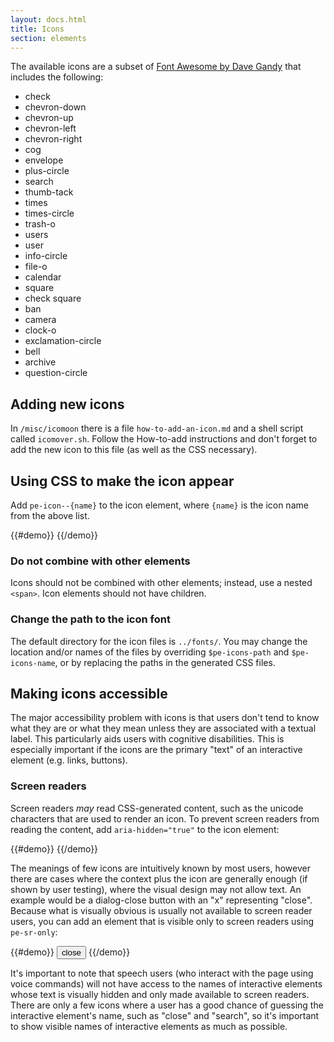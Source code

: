 ```yaml
---
layout: docs.html
title: Icons
section: elements
---
```


The available icons are a subset of [Font Awesome by Dave Gandy](http://fontawesome.io) that includes the following:

<ul class="d-icon-list">
  <li><i class="pe-icon--check"></i> check</li>
  <li><i class="pe-icon--chevron-down"></i> chevron-down</li>
  <li><i class="pe-icon--chevron-up"></i> chevron-up</li>
  <li><i class="pe-icon--chevron-left"></i> chevron-left</li>
  <li><i class="pe-icon--chevron-right"></i> chevron-right</li>
  <li><i class="pe-icon--cog"></i> cog</li>
  <li><i class="pe-icon--envelope"></i> envelope</li>
  <li><i class="pe-icon--plus-circle"></i> plus-circle</li>
  <li><i class="pe-icon--search"></i> search</li>
  <li><i class="pe-icon--thumb-tack"></i> thumb-tack</li>
  <li><i class="pe-icon--times"></i> times</li>
  <li><i class="pe-icon--times-circle"></i> times-circle</li>
  <li><i class="pe-icon--trash-o"></i> trash-o</li>
  <li><i class="pe-icon--users"></i> users</li>
  <li><i class="pe-icon--user"></i> user</li>
  <li><i class="pe-icon--info-circle"></i> info-circle</li>
  <li><i class="pe-icon--file-o"></i> file-o</li>
  <li><i class="pe-icon--calendar"></i> calendar</li>
  <li><i class="pe-icon--square-o"></i> square</li>
  <li><i class="pe-icon--check-square-o"></i> check square</li>
  <li><i class="pe-icon--ban"></i> ban</li>
  <li><i class="pe-icon--camera"></i> camera</li>
  <li><i class="pe-icon--clock-o"></i> clock-o</li>
  <li><i class="pe-icon--exclamation-circle"></i> exclamation-circle</li>
  <li><i class="pe-icon--bell"></i> bell</li>
  <li><i class="pe-icon--archive"></i> archive</li>
  <li><i class="pe-icon--question-circle"></i> question-circle</li>
</ul>

## Adding new icons

In `/misc/icomoon` there is a file `how-to-add-an-icon.md` and a shell script called `icomover.sh`. Follow the How-to-add instructions and don't forget to add the new icon to this file (as well as the CSS necessary).

## Using CSS to make the icon appear

Add `pe-icon--{name}` to the icon element, where `{name}` is the icon name from the above list.

{{#demo}}
<span class="pe-icon--check"></span>
{{/demo}}

<aside>
  <h3 class="pe-title">Do not combine with other elements</h3>
  <p>Icons should not be combined with other elements; instead, use a nested <code>&lt;span&gt;</code>. Icon elements should not have children.</p>
</aside>

<aside>
  <h3 class="pe-title">Change the path to the icon font</h3>
  <p>The default directory for the icon files is <code>../fonts/</code>. You may change the location and/or names of the files by overriding <code>$pe-icons-path</code> and <code>$pe-icons-name</code>, or by replacing the paths in the generated CSS files.</p>
</aside>


## Making icons accessible

The major accessibility problem with icons is that users don't tend to know what they are or what they mean unless they are associated with a textual label. This particularly aids users with cognitive disabilities. This is especially important if the icons are the primary "text" of an interactive element (e.g. links, buttons).

### Screen readers

Screen readers *may* read CSS-generated content, such as the unicode characters that are used to render an icon. To prevent screen readers from reading the content, add `aria-hidden="true"` to the icon element:

{{#demo}}
<span class="pe-icon--times" aria-hidden="true"></span>
{{/demo}}

The meanings of few icons are intuitively known by most users, however there are cases where the context plus the icon are generally enough (if shown by user testing), where the visual design may not allow text. An example would be a dialog-close button with an "x" representing "close". Because what is visually obvious is usually not available to screen reader users, you can add an element that is visible only to screen readers using `pe-sr-only`:

{{#demo}}
<button class="pe-btn">
  <span class="pe-icon--times" aria-hidden="true"></span>
  <span class="pe-sr-only">close</span>
</button>
{{/demo}}

It's important to note that speech users (who interact with the page using voice commands) will not have access to the names of interactive elements whose text is visually hidden and only made available to screen readers. There are only a few icons where a user has a good chance of guessing the interactive element's name, such as "close" and "search", so it's important to show visible names of interactive elements as much as possible.

